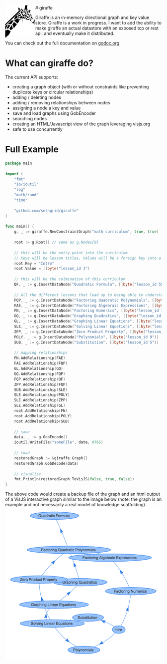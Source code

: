 <img align="left" src="giraffe/giraffe.png">
#&nbsp;giraffe

Giraffe is an in-memory directional graph and key value store. Giraffe is a work in progress. I want to add the ability to make giraffe an actual datastore with an exposed tcp or rest api, and eventually make it distributed.

You can check out the full documentation on [godoc.org](https://godoc.org/github.com/sethgrid/giraffe)

# What can giraffe do?
The current API supports:
- creating a graph object (with or without constraints like preventing duplicate keys or circular relationships)
- adding / deleting nodes
- adding / removing relationships between nodes
- assigning a node a key and value
- save and load graphs using GobEncoder
- searching nodes
- creating an HTML/Javascript view of the graph leveraging visjs.org
- safe to use concurrently

# Full Example

```go
package main

import (
    "fmt"
    "io/ioutil"
    "log"
    "math/rand"
    "time"

    "github.com/sethgrid/giraffe"
)

func main() {
    g, _ := giraffe.NewConstraintGraph("math curriculum", true, true)

    root := g.Root() // same as g.Nodes[0]

    // this will be the entry point into the curriculum
    // Keys will be lesson titles, Values will be a foreign key into a relational DB (or something)
    root.Key = "Intro"
    root.Value = []byte("lesson_id 1")

    // this will be the culmination of this curriculum
    QF, _ := g.InsertDataNode("Quadratic Formula", []byte("lesson_id 55"))

    // All the different lessons that lead up to being able to understand the Quadratic Formula
    FQP, _ := g.InsertDataNode("Factoring Quadratic Polynomials", []byte("lesson_id 52"))
    FAE, _ := g.InsertDataNode("Factoring Algebraic Expressions", []byte("lesson_id 45"))
    FN, _ := g.InsertDataNode("Factoring Numerics", []byte("lesson_id 12"))
    GQ, _ := g.InsertDataNode("Graphing Quadratics", []byte("lesson_id 32"))
    GL, _ := g.InsertDataNode("Graphing Linear Equations", []byte("lesson_id 19"))
    SLE, _ := g.InsertDataNode("Solving Linear Equations", []byte("lesson_id 17"))
    ZPP, _ := g.InsertDataNode("Zero Product Property", []byte("lesson_id 27"))
    POLY, _ := g.InsertDataNode("Polynomials", []byte("lesson_id 9"))
    SUB, _ := g.InsertDataNode("Substitution", []byte("lesson_id 5"))

    // mapping relationships
    FN.AddRelationship(FAE)
    FAE.AddRelationship(FQP)
    GL.AddRelationship(GQ)
    GQ.AddRelationship(FQP)
    FQP.AddRelationship(QF)
    ZPP.AddRelationship(FQP)
    SUB.AddRelationship(SLE)
    SLE.AddRelationship(POLY)
    SLE.AddRelationship(ZPP)
    SLE.AddRelationship(GL)
    root.AddRelationship(FN)
    root.AddRelationship(POLY)
    root.AddRelationship(SUB)

    // save
    data, _ := g.GobEncode()
    ioutil.WriteFile("someFile", data, 0766)

    // load
    restoredGraph := &giraffe.Graph{}
    restoredGraph.GobDecode(data)

    // visualize
    fmt.Println(restoredGraph.ToVisJS(false, true, false))
}
```

The above code would create a backup file of the graph and an html output of a VisJS interactive graph similar to the image below (note: the graph is an example and not necessarily a real model of knowledge scaffolding). 
![graph example](giraffe/graph.png)
